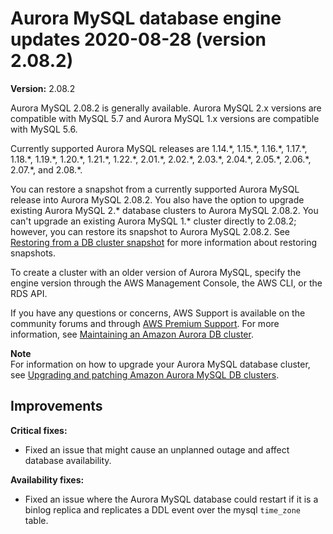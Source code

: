# Aurora MySQL database engine updates 2020\-08\-28 \(version 2\.08\.2\)<a name="AuroraMySQL.Updates.2082"></a>

**Version:** 2\.08\.2

Aurora MySQL 2\.08\.2 is generally available\. Aurora MySQL 2\.x versions are compatible with MySQL 5\.7 and Aurora MySQL 1\.x versions are compatible with MySQL 5\.6\.

 Currently supported Aurora MySQL releases are 1\.14\.\*, 1\.15\.\*, 1\.16\.\*, 1\.17\.\*, 1\.18\.\*, 1\.19\.\*, 1\.20\.\*, 1\.21\.\*, 1\.22\.\*, 2\.01\.\*, 2\.02\.\*, 2\.03\.\*, 2\.04\.\*, 2\.05\.\*, 2\.06\.\*, 2\.07\.\*, and 2\.08\.\*\. 

 You can restore a snapshot from a currently supported Aurora MySQL release into Aurora MySQL 2\.08\.2\. You also have the option to upgrade existing Aurora MySQL 2\.\* database clusters to Aurora MySQL 2\.08\.2\. You can't upgrade an existing Aurora MySQL 1\.\* cluster directly to 2\.08\.2; however, you can restore its snapshot to Aurora MySQL 2\.08\.2\. See [Restoring from a DB cluster snapshot](USER_RestoreFromSnapshot.md) for more information about restoring snapshots\. 

 To create a cluster with an older version of Aurora MySQL, specify the engine version through the AWS Management Console, the AWS CLI, or the RDS API\. 

If you have any questions or concerns, AWS Support is available on the community forums and through [AWS Premium Support](http://aws.amazon.com/support)\. For more information, see [Maintaining an Amazon Aurora DB cluster](USER_UpgradeDBInstance.Maintenance.md)\.

**Note**  
For information on how to upgrade your Aurora MySQL database cluster, see [Upgrading and patching Amazon Aurora MySQL DB clusters](AuroraMySQL.Updates.Patching.md)\.

## Improvements<a name="AuroraMySQL.Updates.2082.Improvements"></a>

 **Critical fixes:** 
+  Fixed an issue that might cause an unplanned outage and affect database availability\. 

 **Availability fixes:** 
+ Fixed an issue where the Aurora MySQL database could restart if it is a binlog replica and replicates a DDL event over the mysql `time_zone` table\. 